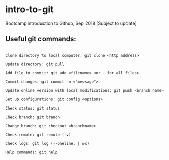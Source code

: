 # intro-to-git

Bootcamp introduction to Github, Sep 2018
[Subject to update] 

## Useful git commands:

```

Clone directory to local computer: git clone <http address>

Update directory: git pull

Add file to commit: git add <filename> <or . for all files>

Commit changes: git commit -m <"message">

Update online version with local modifications: git push <branch name>

Set up configurations: git config <options> 

Check status: git status

Check branch: git branch

Change branch: git checkout <branchname>

Check remote: git remote (-v)

Check logs: git log (--oneline, | wc)

Help commands: git help

```
